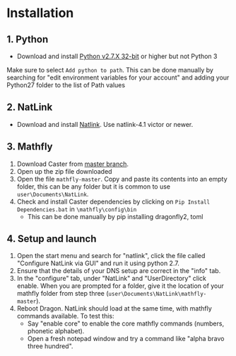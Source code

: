 # Installation
## 1. Python
* Download and install [Python v2.7.X  32-bit](https://sourceforge.net/projects/natlink/files/pythonfornatlink/python2.7.14/python2.7.14.exe/download) or higher but not Python 3

Make sure to select `Add python to path`. This can be done manually by searching for "edit environment variables for your account" and adding your Python27 folder to the list of Path values

## 2. NatLink
* Download and install [Natlink](https://sourceforge.net/projects/natlink/files/natlink/natlinktest4.1/). Use natlink-4.1 victor or newer.

## 3. Mathfly
1. Download Caster from [master branch](https://github.com/synkarius/caster/archive/master.zip). 
2. Open up the zip file downloaded
3. Open the file `mathfly-master`. Copy and paste its contents into an empty folder, this can be any folder but it is common to use `user\Documents\NatLink`.
4. Check and install Caster dependencies by clicking on `Pip Install Dependencies.bat` in `\mathfly\config\bin`
    * This can be done manually by pip installing dragonfly2, toml

## 4. Setup and launch
1. Open the start menu and search for "natlink", click the file called "Configure NatLink via GUI" and run it using python 2.7.
2. Ensure that the details of your DNS setup are correct in the "info" tab.
3. In the "configure" tab, under "NatLink" and "UserDirectory" click enable. When you are prompted for a folder, give it the location of your mathfly folder from step three (`user\Documents\NatLink\mathfly-master`).
4. Reboot Dragon. NatLink should load at the same time, with mathfly commands available. To test this:
    * Say "enable core" to enable the core mathfly commands (numbers, phonetic alphabet).
    * Open a fresh notepad window and try a command like "alpha bravo three hundred".